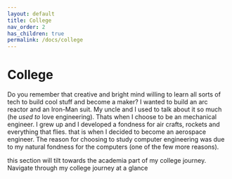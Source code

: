 ```yaml
---
layout: default
title: College
nav_order: 2
has_children: true
permalink: /docs/college
---
```


# College

Do you remember that creative and bright mind willing to learn all sorts of tech to build cool stuff and become a maker? I wanted to build an arc reactor and an Iron-Man suit. My uncle and I used to talk about it so much (he _used to_ love engineering). Thats when I choose to be an mechanical engineer. I grew up and I developed a fondness for air crafts, rockets and everything that flies. that is when I decided to become an aerospace engineer. The reason for choosing to study computer engineering was due to my natural fondness for the computers (one of the few more reasons).

this section will tilt towards the academia part of my college journey. Navigate through my college journey at a glance